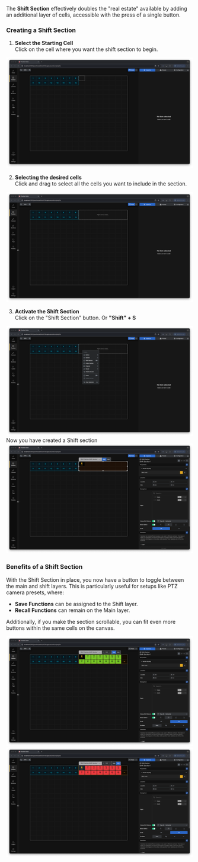 The **Shift Section** effectively doubles the "real estate" available by adding an additional layer of cells, accessible with the press of a single button.



### Creating a Shift Section

1. **Select the Starting Cell**  
   Click on the cell where you want the shift section to begin.

![Shift Section](images/shift_section/shift_section_1.png)
   

2. **Selecting the desired cells**  
   Click and drag to select all the cells you want to include in the section.

![Shift Section](images/shift_section/shift_section_2.png)
   

3. **Activate the Shift Section**  
   Click on the "Shift Section" button. Or **"Shift" + S**

![Shift Section](images/shift_section/shift_section_3.png)
Now you have created a Shift section
![Shift Section](images/shift_section/shift_section_4.png)

### Benefits of a Shift Section

With the Shift Section in place, you now have a button to toggle between the main and shift layers. This is particularly useful for setups like PTZ camera presets, where:

- **Save Functions** can be assigned to the Shift layer.
- **Recall Functions** can remain on the Main layer.

Additionally, if you make the section scrollable, you can fit even more buttons within the same cells on the canvas.

![Shift Recall](images/shift_section/shift_section_recall.png)  
![Shift Save](images/shift_section/shift_section_save.png)